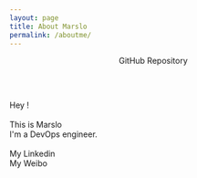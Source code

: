 ```yaml
---
layout: page
title: About Marslo
permalink: /aboutme/
---
```


<div class="manual manual-title">
</div>

<div class="man-title">
  <center>GitHub Repository
    <h2><a href="http://github.com/Marslo"><i class="fa fa-github"></i></a></h2>
  </center>

</div>
<div class="intro">
  <br />
  <p>
    Hey !
    <br />
    <br /> This is Marslo
    <br /> I'm a DevOps engineer.
    <br />
    <br />
    <a href="http://linkedin.com/in/marslo-jiao-3a286399"><i class="fa fa-linkedin"></i></a> My Linkedin <br>
    <a href="http://weibo.com/woainvzu"><i class="fa fa-weibo"></i></a> My Weibo
  </p>

</div>

